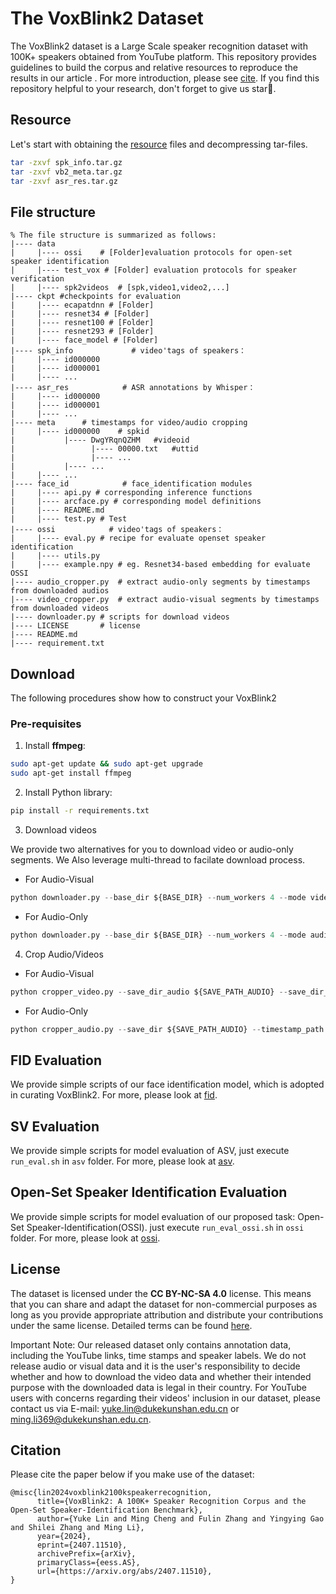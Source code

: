 # The VoxBlink2 Dataset

The VoxBlink2 dataset is a Large Scale speaker recognition dataset with 100K+ speakers obtained from YouTube platform. This repository provides guidelines to build the corpus and relative resources to reproduce the results in our article . For more introduction, please see [cite](https://VoxBlink2.github.io). If you find this repository helpful to your research, don't forget to give us star🌟.

## Resource 
Let's start with obtaining the [resource](https://drive.google.com/drive/folders/1lzumPsnl5yEaMP9g2bFbSKINLZ-QRJVP?usp=sharing) files and decompressing tar-files.
```bash
tar -zxvf spk_info.tar.gz
tar -zxvf vb2_meta.tar.gz 
tar -zxvf asr_res.tar.gz
```

## File structure


```
% The file structure is summarized as follows: 
|---- data               
|     |---- ossi    # [Folder]evaluation protocols for open-set speaker identification
|     |---- test_vox # [Folder] evaluation protocols for speaker verification
|     |---- spk2videos	# [spk,video1,video2,...]
|---- ckpt #checkpoints for evaluation
|     |---- ecapatdnn # [Folder]
|     |---- resnet34 # [Folder]
|     |---- resnet100 # [Folder]
|     |---- resnet293 # [Folder]
|     |---- face_model # [Folder]
|---- spk_info             # video'tags of speakers：
|     |---- id000000	
|     |---- id000001	
|     |---- ...
|---- asr_res            # ASR annotations by Whisper：
|     |---- id000000	
|     |---- id000001	
|     |---- ...
|---- meta		# timestamps for video/audio cropping
|     |---- id000000	# spkid
|           |---- DwgYRqnQZHM	#videoid
|                 |---- 00000.txt	#uttid
|                 |---- ...
|           |---- ... 
|     |---- ...	
|---- face_id            # face_identification modules
|     |---- api.py # corresponding inference functions
|     |---- arcface.py # corresponding model definitions
|     |---- README.md 
|     |---- test.py # Test
|---- ossi            # video'tags of speakers：
|     |---- eval.py # recipe for evaluate openset speaker identification
|     |---- utils.py 
|     |---- example.npy # eg. Resnet34-based embedding for evaluate OSSI 
|---- audio_cropper.py	# extract audio-only segments by timestamps from downloaded audios
|---- video_cropper.py	# extract audio-visual segments by timestamps from downloaded videos
|---- downloader.py	# scripts for download videos
|---- LICENSE		# license
|---- README.md	
|---- requirement.txt			

```
## Download
The following procedures show how to construct your VoxBlink2
### Pre-requisites
1. Install **ffmpeg**:
```bash
sudo apt-get update && sudo apt-get upgrade
sudo apt-get install ffmpeg
```
2. Install Python library:
```bash
pip install -r requirements.txt
```

3. Download videos

We provide two alternatives for you to download video or audio-only segments. We Also leverage multi-thread to facilate download process.

* For Audio-Visual
```python
python downloader.py --base_dir ${BASE_DIR} --num_workers 4 --mode video
```
* For Audio-Only
```python
python downloader.py --base_dir ${BASE_DIR} --num_workers 4 --mode audio
```

4. Crop Audio/Videos
* For Audio-Visual
```python
python cropper_video.py --save_dir_audio ${SAVE_PATH_AUDIO} --save_dir_video ${SAVE_PATH_VIDEO} --timestamp_path meta --video_root=${BASE_DIR} --num_workers 4
```
* For Audio-Only
```python
python cropper_audio.py --save_dir ${SAVE_PATH_AUDIO} --timestamp_path meta --audio_root=${BASE_DIR} --num_workers 4
```

## FID Evaluation

We provide simple scripts of our face identification model, which is adopted in curating VoxBlink2. For more, please look at [fid](https://github.com/VoxBlink2/ScriptsForVoxBlink2/tree/main/face_id).


## SV Evaluation

We provide simple scripts for model evaluation of ASV, just execute `run_eval.sh` in `asv` folder. For more, please look at [asv](https://github.com/VoxBlink2/ScriptsForVoxBlink2/tree/main/asv).

## Open-Set Speaker Identification Evaluation
We provide simple scripts for model evaluation of our proposed task: Open-Set Speaker-Identification(OSSI). just execute `run_eval_ossi.sh` in `ossi` folder. For more, please look at [ossi](https://github.com/VoxBlink2/ScriptsForVoxBlink2/tree/main/ossi).

## License

The dataset is licensed under the **CC BY-NC-SA 4.0** license. This means that you can share and adapt the dataset for non-commercial purposes as long as you provide appropriate attribution and distribute your contributions under the same license. Detailed terms can be found [here](LICENSE).

Important Note: Our released dataset only contains annotation data, including the YouTube links, time stamps and speaker labels. We do not release audio or visual data and it is the user's responsibility to decide whether and how to download the video data and whether their intended purpose with the downloaded data is legal in their country. For YouTube users with concerns regarding their videos' inclusion in our dataset, please contact us via E-mail: yuke.lin@dukekunshan.edu.cn or ming.li369@dukekunshan.edu.cn.




## Citation

Please cite the paper below if you make use of the dataset:

```
@misc{lin2024voxblink2100kspeakerrecognition,
      title={VoxBlink2: A 100K+ Speaker Recognition Corpus and the Open-Set Speaker-Identification Benchmark}, 
      author={Yuke Lin and Ming Cheng and Fulin Zhang and Yingying Gao and Shilei Zhang and Ming Li},
      year={2024},
      eprint={2407.11510},
      archivePrefix={arXiv},
      primaryClass={eess.AS},
      url={https://arxiv.org/abs/2407.11510}, 
}
```